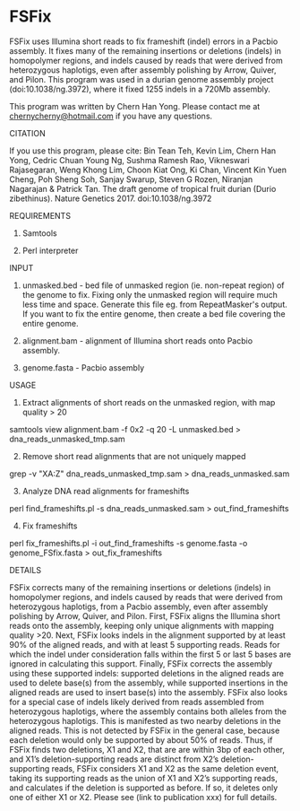 # FSFix
FSFix uses Illumina short reads to fix frameshift (indel) errors in a Pacbio assembly. It fixes many of the remaining insertions or deletions (indels) in homopolymer regions, and indels caused by reads that were derived from heterozygous haplotigs, even after assembly polishing by Arrow, Quiver, and Pilon. This program was used in a durian genome assembly project (doi:10.1038/ng.3972), where it fixed 1255 indels in a 720Mb assembly.

This program was written by Chern Han Yong. Please contact me at chernycherny@hotmail.com if you have any questions.


CITATION

If you use this program, please cite: Bin Tean Teh,	Kevin Lim,	Chern Han Yong,	Cedric Chuan Young Ng, Sushma Ramesh Rao, Vikneswari Rajasegaran, Weng Khong Lim,	Choon Kiat Ong,	Ki Chan,	Vincent Kin Yuen Cheng,	Poh Sheng Soh, Sanjay Swarup,	Steven G Rozen,	Niranjan Nagarajan & Patrick Tan. The draft genome of tropical fruit durian (Durio zibethinus). Nature Genetics 2017. doi:10.1038/ng.3972


REQUIREMENTS

1. Samtools

2. Perl interpreter


INPUT

1. unmasked.bed - bed file of unmasked region (ie. non-repeat region) of the genome to fix. Fixing only the unmasked region will require much less time and space. Generate this file eg. from RepeatMasker's output. If you want to fix the entire genome, then create a bed file covering the entire genome.

2. alignment.bam - alignment of Illumina short reads onto Pacbio assembly.

3. genome.fasta - Pacbio assembly


USAGE

1. Extract alignments of short reads on the unmasked region, with map quality > 20

samtools view alignment.bam -f 0x2 -q 20 -L unmasked.bed > dna_reads_unmasked_tmp.sam

2. Remove short read alignments that are not uniquely mapped

grep -v "XA:Z" dna_reads_unmasked_tmp.sam > dna_reads_unmasked.sam

3. Analyze DNA read alignments for frameshifts

perl find_frameshifts.pl -s dna_reads_unmasked.sam > out_find_frameshifts

4. Fix frameshifts

perl fix_frameshifts.pl -i out_find_frameshifts -s genome.fasta -o genome_FSfix.fasta > out_fix_frameshifts


DETAILS

FSFix corrects many of the remaining insertions or deletions (indels) in homopolymer regions, and indels caused by reads that were derived from heterozygous haplotigs, from a Pacbio assembly, even after assembly polishing by Arrow, Quiver, and Pilon. First, FSFix aligns the Illumina short reads onto the assembly, keeping only unique alignments with mapping quality >20. Next, FSFix looks indels in the alignment supported by at least 90% of the aligned reads, and with at least 5 supporting reads. Reads for which the indel under consideration falls within the first 5 or last 5 bases are ignored in calculating this support. Finally, FSFix corrects the assembly using these supported indels: supported deletions in the aligned reads are used to delete base(s) from the assembly, while supported insertions in the aligned reads are used to insert base(s) into the assembly. FSFix also looks for a special case of indels likely derived from reads assembled from heterozygous haplotigs, where the assembly contains both alleles from the heterozygous haplotigs. This is manifested as two nearby deletions in the aligned reads. This is not detected by FSFix in the general case, because each deletion would only be supported by about 50% of reads. Thus, if FSFix finds two deletions, X1 and X2, that are are within 3bp of each other, and X1’s deletion-supporting reads are distinct from X2’s deletion-supporting reads, FSFix considers X1 and X2 as the same deletion event, taking its supporting reads as the union of X1 and X2’s supporting reads, and calculates if the deletion is supported as before. If so, it deletes only one of either X1 or X2. Please see (link to publication xxx) for full details.
